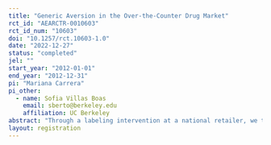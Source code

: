 ```yaml
---
title: "Generic Aversion in the Over-the-Counter Drug Market"
rct_id: "AEARCTR-0010603"
rct_id_num: "10603"
doi: "10.1257/rct.10603-1.0"
date: "2022-12-27"
status: "completed"
jel: ""
start_year: "2012-01-01"
end_year: "2012-12-31"
pi: "Mariana Carrera"
pi_other:
  - name: Sofia Villas Boas
    email: sberto@berkeley.edu
    affiliation: UC Berkeley
abstract: "Through a labeling intervention at a national retailer, we test three hypotheses for consumer aversion to generic over the counter (OTC) drugs: lack of information on the comparability of generic and brand drugs, inattention to their price differences, and uncertainty about generic quality that can be reduced with information on peer purchase rates. With a difference-in-differences strategy, we find that posted information on the purchases of other customers increases generic purchase shares significantly, while other treatments have mixed results. Consumers without prior generic purchases appear particularly responsive to this information. These findings have policy implications for promoting evidence-based, cost-effective choices."
layout: registration
---
```


